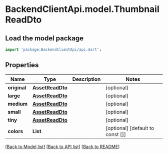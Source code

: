 # BackendClientApi.model.ThumbnailReadDto

## Load the model package
```dart
import 'package:BackendClientApi/api.dart';
```

## Properties
Name | Type | Description | Notes
------------ | ------------- | ------------- | -------------
**original** | [**AssetReadDto**](AssetReadDto.md) |  | [optional] 
**large** | [**AssetReadDto**](AssetReadDto.md) |  | [optional] 
**medium** | [**AssetReadDto**](AssetReadDto.md) |  | [optional] 
**small** | [**AssetReadDto**](AssetReadDto.md) |  | [optional] 
**tiny** | [**AssetReadDto**](AssetReadDto.md) |  | [optional] 
**colors** | **List<String>** |  | [optional] [default to const []]

[[Back to Model list]](../README.md#documentation-for-models) [[Back to API list]](../README.md#documentation-for-api-endpoints) [[Back to README]](../README.md)


